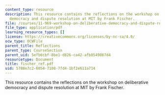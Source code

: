 ```yaml
---
content_type: resource
description: This resource contains the reflections on the workshop on deliberative
  democracy and dispute resolution at MIT by Frank Fischer.
file: /courses/11-969-workshop-on-deliberative-democracy-and-dispute-resolution-summer-2005/5788e7c2605471087fd41bf2e611a714_fischer_ref.pdf
file_type: application/pdf
learning_resource_types: []
license: https://creativecommons.org/licenses/by-nc-sa/4.0/
ocw_type: OCWFile
parent_title: Reflections
parent_type: CourseSection
parent_uid: 5efb6cbf-8be1-d826-ca42-afb8549867d4
resourcetype: Document
title: fischer_ref.pdf
uid: 5788e7c2-6054-7108-7fd4-1bf2e611a714
---
```

This resource contains the reflections on the workshop on deliberative democracy and dispute resolution at MIT by Frank Fischer.